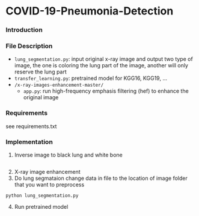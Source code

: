 # COVID-19-Pneumonia-Detection

### Introduction

### File Description
* `lung_segmentation.py`: input original x-ray image and output two type of image, the one is coloring the lung part of the image, another will only reserve the lung part
* `transfer_learning.py`: pretrained model for KGG16, KGG19, ...
* `/x-ray-images-enhancement-master/`
  * `app.py`: run high-frequency emphasis filtering (hef) to enhance the original image

### Requirements
see requirements.txt

### Implementation
1. Inverse image to black lung and white bone
 ```
 
 ```
2. X-ray image enhancement
3. Do lung segmataion
 change data in file to the location of image folder that you want to preprocess
 ```
 python lung_segmentation.py
 ```
4. Run pretrained model
 ```
 
 ```
